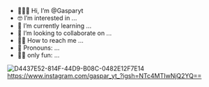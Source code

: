 - 🙋🏻‍♂️ Hi, I’m @Gasparyt
- 🤓 I’m interested in ...
- 👻 I’m currently learning ...
- 🥸 I’m looking to collaborate on ...
- 🧑‍🔧 How to reach me ...
- 🦦 Pronouns: ...
- 🤟🏼 only fun: ...

<!---
Gasparyt/Gasparyt is a ✨ special ✨ repository because its `README.md` (this file) appears on your GitHub profile.
You can click the Preview link to take a look at your changes.
--->
 ![D4437E52-814F-44D9-B08C-0482E12F7E14](https://github.com/Gasparyt/Gasparyt/assets/167488547/e1b07573-cf68-4c79-9111-89220cf2c2c7)
https://www.instagram.com/gaspar_yt_?igsh=NTc4MTIwNjQ2YQ==
